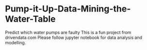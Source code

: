 # Pump-it-Up-Data-Mining-the-Water-Table
Predict which water pumps are faulty
This is a fun project from drivendata.com
Please follow jupyter notebook for data analysis and modelling.

